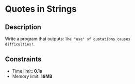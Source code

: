 # Quotes in Strings

## Description
Write a program that outputs: `The "use" of quotations causes difficulties!`.

## Constraints
- Time limit: **0.1s**
- Memory limit: **16MB**
